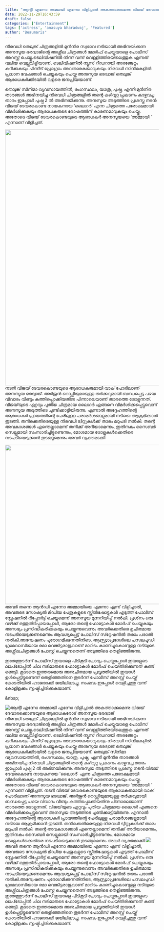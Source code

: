 ```yaml
---
title: "ആന്റി എന്നോ അമ്മായി എന്നോ വിളിച്ചാൽ അകത്താക്കുമെന്നു വിജയ് ദേവാരക്കൊണ്ടയുടെ ആരാധകരോട് അനസൂയ ഭരദ്വാജ്"
date: 2022-11-29T16:43:59
draft: false
categories: ["Entertainment"]
tags: ['actress', 'anasuya bharadwaj', 'Featured']
author: "Beaumaris"
---
```


നിരവധി തെലുങ്ക് ചിത്രങ്ങളിൽ മുൻനിര സ്വഭാവ നടിയായി അഭിനയിക്കുന്ന അനുസൂയ ഭരദ്വാജിന്റെ അശ്ലീല ചിത്രങ്ങൾ മോർഫ് ചെയ്തയാളെ പോലീസ് അറസ്റ്റ് ചെയ്തു.ടെലിവിഷനിൽ നിന്ന് വന്ന് വെള്ളിത്തിരയിലെത്തുക എന്നത് വലിയ വെല്ലുവിളിയാണ്. ടെലിവിഷനിൽ ന്യൂസ് റീഡറായി അരങ്ങേറ്റം കുറിക്കുകയും പിന്നീട് പ്രോഗ്രാം അവതാരകയാവുകയും നിരവധി സിനിമകളിൽ പ്രധാന വേഷങ്ങൾ ചെയ്യുകയും ചെയ്ത അനുസൂയ ഭരദ്വാജ് തെലുങ്ക് ആരാധകർക്കിടയിൽ വളരെ ജനപ്രിയയാണ്.

തെലുങ്ക് സിനിമാ വ്യവസായത്തിൽ, രംഗസ്ഥലം, യാത്ര, പുഷ്പ, എന്നീ മുൻനിര താരങ്ങൾ അഭിനയിച്ച നിരവധി ചിത്രങ്ങളിൽ തന്റെ കഴിവുറ്റ പ്രകടനം കാഴ്ചവച്ച താരം ഇപ്പോൾ പുഷ്പ 2 ൽ അഭിനയിക്കുന്നു. അനുസൂയ അടുത്തിടെ പ്രശസ്ത നടൻ വിജയ് ദേവരകൊണ്ട നായകനായ 'ലൈഗർ' എന്ന ചിത്രത്തെ പരോക്ഷമായി വിമർശിക്കുകയും ആരാധകരുടെ രോഷത്തിന് കാരണമാവുകയും ചെയ്തു. അതോടെ വിജയ് ദേവരകൊണ്ടയുടെ ആരാധകർ അനസൂയയെ ‘അമ്മായി ’ എന്നാണ് വിളിച്ചത്.

<img class="wp-image-364292 aligncenter" src="https://cdn.boolokam.com/articles/2022/11/r3344-212x300.jpg" alt="" width="590" height="835" />നടൻ വിജയ് ദേവരകൊണ്ടയുടെ ആരാധകരുമായി വാക് പോരിലാണ് അനസൂയ ഭരദ്വാജ്. അർജുൻ റെഡ്ഡിയുമായുള്ള തർക്കവുമായി ബന്ധപ്പെട്ട പഴയ വിവാദം വീണ്ടും കുത്തിപ്പൊക്കിയതിനു പിന്നാലെയാണ് താരത്തെ ട്രോളുന്നത്. വിജയ്‌യുടെ ഏറ്റവും പുതിയ ചിത്രമായ ലൈഗർ എങ്ങനെ വിമർശിക്കപ്പെട്ടുവെന്ന് അനസൂയ അടുത്തിടെ ചൂണ്ടിക്കാട്ടിയിരുന്നു. എന്നാൽ അദ്ദേഹത്തിന്റെ ആരാധകർ പ്രായത്തിന്റെ പേരിലുള്ള പരാമർശങ്ങളുമായി നടിയെ ആക്രമിക്കാൻ തുടങ്ങി. തനിക്കെതിരെയുള്ള നിരവധി ട്വീറ്റുകൾക്ക് താരം മറുപടി നൽകി. തന്റെ അവകാശങ്ങൾ എന്തെല്ലാമെന്ന് തനിക്ക് അറിയാമെന്നും, ഇതിനകം സൈബർ സെല്ലുമായി സംസാരിച്ചിട്ടുണ്ടെന്നും, മോശമായ ട്രോളുകൾക്കെതിരെ നടപടിയെടുക്കാൻ തുടങ്ങുമെന്നും അവർ വ്യക്തമാക്കി

<img class="wp-image-364293 aligncenter" src="https://cdn.boolokam.com/articles/2022/11/anaaaa-300x180.webp" alt="" width="867" height="520" />അവർ തന്നെ ആൻഡി എന്നോ അമ്മായിയെ എന്നോ എന്ന് വിളിച്ചാൽ, അവരുടെ സോഷ്യൽ മീഡിയ പേജുകളുടെ സ്ക്രീൻഷോട്ടുകൾ എടുത്ത് പോലീസ് സ്റ്റേഷനിൽ റിപ്പോർട്ട് ചെയ്യുമെന്ന് അനസൂയ മുന്നറിയിപ്പ് നൽകി. പ്രശ്‌നം ഒരു വഴിക്ക് ഒത്തുതീർപ്പായപ്പോൾ, ആരോ തന്റെ ഫോട്ടോകൾ മോർഫ് ചെയ്യുകയും അസഭ്യം പ്രസിദ്ധീകരിക്കുകയും ചെയ്യുന്നുവെന്നും അവർക്കെതിരെ ഉചിതമായ നടപടിയെടുക്കണമെന്നും ആവശ്യപ്പെട്ട് പോലീസ് സ്‌റ്റേഷനിൽ തരാം പരാതി നൽകി.അന്വേഷണം പുരോഗമിക്കുന്നതിനിടെ, ആന്ധ്രാപ്രദേശിലെ പസലപുഡി ഗ്രാമവാസിയായ രമാ വെങ്കിട്ടരാജുവാണ് മാറിടം കാണിച്ചുകൊണ്ടുള്ള നടിയുടെ അശ്ലീലചിത്രങ്ങൾ പോസ്റ്റ് ചെയ്യുന്നതെന്ന് അടുത്തിടെ തെളിഞ്ഞിരുന്നു.

ഇതേത്തുടർന്ന് പോലീസ് ഇയാളെ പിടികൂടി ചോദ്യം ചെയ്തപ്പോൾ ഇയാളുടെ ലാപ്‌ടോപ്പിൽ ചില നടിമാരുടെ ഫോട്ടോകൾ മോർഫ് ചെയ്‌തിരിക്കുന്നത് കണ്ട് ഞെട്ടി. കൂടാതെ ഇത്തരമൊരു അനുചിതമായ പ്രവൃത്തിയിൽ ഇയാൾ ഉൾപ്പെട്ടിട്ടുണ്ടെന്ന് തെളിഞ്ഞതിനെ തുടർന്ന് പോലീസ് അറസ്റ്റ് ചെയ്ത് കോടതിയിൽ ഹാജരാക്കി ജയിലിലടച്ചു. സംഭവം ഇപ്പോൾ വെളിച്ചത്തു വന്ന് കോളിളക്കം സൃഷ്ടിച്ചിരിക്കുകയാണ്.

&amp;nbsp;


![ആന്റി എന്നോ അമ്മായി എന്നോ വിളിച്ചാൽ അകത്താക്കുമെന്നു വിജയ് ദേവാരക്കൊണ്ടയുടെ ആരാധകരോട് അനസൂയ ഭരദ്വാജ്](https://cdn.boolokam.com/articles/2022/11/r3344-212x300.jpg)നിരവധി തെലുങ്ക് ചിത്രങ്ങളിൽ മുൻനിര സ്വഭാവ നടിയായി അഭിനയിക്കുന്ന അനുസൂയ ഭരദ്വാജിന്റെ അശ്ലീല ചിത്രങ്ങൾ മോർഫ് ചെയ്തയാളെ പോലീസ് അറസ്റ്റ് ചെയ്തു.ടെലിവിഷനിൽ നിന്ന് വന്ന് വെള്ളിത്തിരയിലെത്തുക എന്നത് വലിയ വെല്ലുവിളിയാണ്. ടെലിവിഷനിൽ ന്യൂസ് റീഡറായി അരങ്ങേറ്റം കുറിക്കുകയും പിന്നീട് പ്രോഗ്രാം അവതാരകയാവുകയും നിരവധി സിനിമകളിൽ പ്രധാന വേഷങ്ങൾ ചെയ്യുകയും ചെയ്ത അനുസൂയ ഭരദ്വാജ് തെലുങ്ക് ആരാധകർക്കിടയിൽ വളരെ ജനപ്രിയയാണ്. തെലുങ്ക് സിനിമാ വ്യവസായത്തിൽ, രംഗസ്ഥലം, യാത്ര, പുഷ്പ, എന്നീ മുൻനിര താരങ്ങൾ അഭിനയിച്ച നിരവധി ചിത്രങ്ങളിൽ തന്റെ കഴിവുറ്റ പ്രകടനം കാഴ്ചവച്ച താരം ഇപ്പോൾ പുഷ്പ 2 ൽ അഭിനയിക്കുന്നു. അനുസൂയ അടുത്തിടെ പ്രശസ്ത നടൻ വിജയ് ദേവരകൊണ്ട നായകനായ 'ലൈഗർ' എന്ന ചിത്രത്തെ പരോക്ഷമായി വിമർശിക്കുകയും ആരാധകരുടെ രോഷത്തിന് കാരണമാവുകയും ചെയ്തു. അതോടെ വിജയ് ദേവരകൊണ്ടയുടെ ആരാധകർ അനസൂയയെ ‘അമ്മായി ’ എന്നാണ് വിളിച്ചത്. നടൻ വിജയ് ദേവരകൊണ്ടയുടെ ആരാധകരുമായി വാക് പോരിലാണ് അനസൂയ ഭരദ്വാജ്. അർജുൻ റെഡ്ഡിയുമായുള്ള തർക്കവുമായി ബന്ധപ്പെട്ട പഴയ വിവാദം വീണ്ടും കുത്തിപ്പൊക്കിയതിനു പിന്നാലെയാണ് താരത്തെ ട്രോളുന്നത്. വിജയ്‌യുടെ ഏറ്റവും പുതിയ ചിത്രമായ ലൈഗർ എങ്ങനെ വിമർശിക്കപ്പെട്ടുവെന്ന് അനസൂയ അടുത്തിടെ ചൂണ്ടിക്കാട്ടിയിരുന്നു. എന്നാൽ അദ്ദേഹത്തിന്റെ ആരാധകർ പ്രായത്തിന്റെ പേരിലുള്ള പരാമർശങ്ങളുമായി നടിയെ ആക്രമിക്കാൻ തുടങ്ങി. തനിക്കെതിരെയുള്ള നിരവധി ട്വീറ്റുകൾക്ക് താരം മറുപടി നൽകി. തന്റെ അവകാശങ്ങൾ എന്തെല്ലാമെന്ന് തനിക്ക് അറിയാമെന്നും, ഇതിനകം സൈബർ സെല്ലുമായി സംസാരിച്ചിട്ടുണ്ടെന്നും, മോശമായ ട്രോളുകൾക്കെതിരെ നടപടിയെടുക്കാൻ തുടങ്ങുമെന്നും അവർ വ്യക്തമാക്കി ![](https://cdn.boolokam.com/articles/2022/11/anaaaa-300x180.webp)അവർ തന്നെ ആൻഡി എന്നോ അമ്മായിയെ എന്നോ എന്ന് വിളിച്ചാൽ, അവരുടെ സോഷ്യൽ മീഡിയ പേജുകളുടെ സ്ക്രീൻഷോട്ടുകൾ എടുത്ത് പോലീസ് സ്റ്റേഷനിൽ റിപ്പോർട്ട് ചെയ്യുമെന്ന് അനസൂയ മുന്നറിയിപ്പ് നൽകി. പ്രശ്‌നം ഒരു വഴിക്ക് ഒത്തുതീർപ്പായപ്പോൾ, ആരോ തന്റെ ഫോട്ടോകൾ മോർഫ് ചെയ്യുകയും അസഭ്യം പ്രസിദ്ധീകരിക്കുകയും ചെയ്യുന്നുവെന്നും അവർക്കെതിരെ ഉചിതമായ നടപടിയെടുക്കണമെന്നും ആവശ്യപ്പെട്ട് പോലീസ് സ്‌റ്റേഷനിൽ തരാം പരാതി നൽകി.അന്വേഷണം പുരോഗമിക്കുന്നതിനിടെ, ആന്ധ്രാപ്രദേശിലെ പസലപുഡി ഗ്രാമവാസിയായ രമാ വെങ്കിട്ടരാജുവാണ് മാറിടം കാണിച്ചുകൊണ്ടുള്ള നടിയുടെ അശ്ലീലചിത്രങ്ങൾ പോസ്റ്റ് ചെയ്യുന്നതെന്ന് അടുത്തിടെ തെളിഞ്ഞിരുന്നു. ഇതേത്തുടർന്ന് പോലീസ് ഇയാളെ പിടികൂടി ചോദ്യം ചെയ്തപ്പോൾ ഇയാളുടെ ലാപ്‌ടോപ്പിൽ ചില നടിമാരുടെ ഫോട്ടോകൾ മോർഫ് ചെയ്‌തിരിക്കുന്നത് കണ്ട് ഞെട്ടി. കൂടാതെ ഇത്തരമൊരു അനുചിതമായ പ്രവൃത്തിയിൽ ഇയാൾ ഉൾപ്പെട്ടിട്ടുണ്ടെന്ന് തെളിഞ്ഞതിനെ തുടർന്ന് പോലീസ് അറസ്റ്റ് ചെയ്ത് കോടതിയിൽ ഹാജരാക്കി ജയിലിലടച്ചു. സംഭവം ഇപ്പോൾ വെളിച്ചത്തു വന്ന് കോളിളക്കം സൃഷ്ടിച്ചിരിക്കുകയാണ്. &nbsp;
